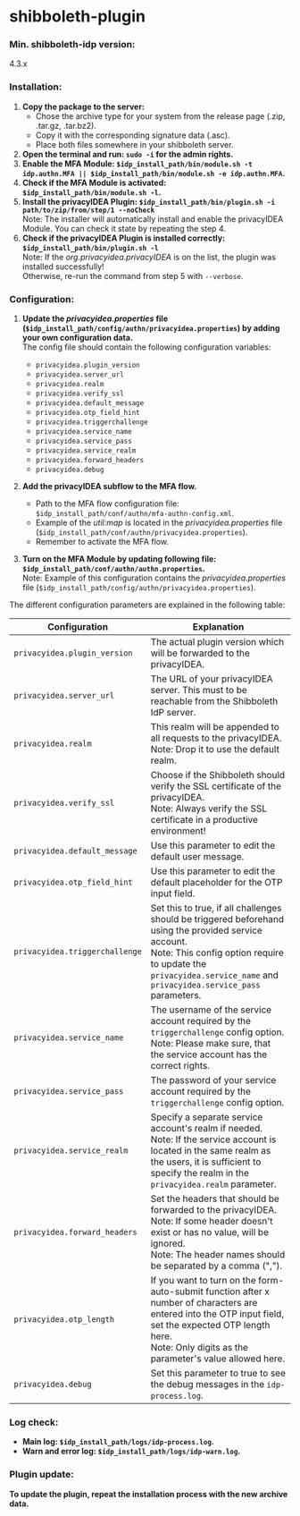 # shibboleth-plugin

### Min. shibboleth-idp version:
4.3.x

### Installation:
1. **Copy the package to the server:**
    - Chose the archive type for your system from the release page (.zip, .tar.gz, .tar.bz2).
    - Copy it with the corresponding signature data (.asc).
    - Place both files somewhere in your shibboleth server.
2. **Open the terminal and run: `sudo -i` for the admin rights.**
3. **Enable the MFA Module: `$idp_install_path/bin/module.sh -t idp.authn.MFA || $idp_install_path/bin/module.sh -e idp.authn.MFA`.**
4. **Check if the MFA Module is activated: `$idp_install_path/bin/module.sh -l`.**
5. **Install the privacyIDEA Plugin: `$idp_install_path/bin/plugin.sh -i path/to/zip/from/step/1 --noCheck`**<br>
Note: The installer will automatically install and enable the privacyIDEA Module. You can check it state by repeating the step 4.
6. **Check if the privacyIDEA Plugin is installed correctly: `$idp_install_path/bin/plugin.sh -l`**<br>
Note: If the *org.privacyidea.privacyIDEA* is on the list, the plugin was installed successfully!<br>
Otherwise, re-run the command from step 5 with `--verbose`.

### Configuration:
1. **Update the *privacyidea.properties* file (`$idp_install_path/config/authn/privacyidea.properties`) by adding your own configuration data.**<br>
The config file should contain the following configuration variables:
   - `privacyidea.plugin_version`
   - `privacyidea.server_url`
   - `privacyidea.realm`
   - `privacyidea.verify_ssl`
   - `privacyidea.default_message`
   - `privacyidea.otp_field_hint`
   - `privacyidea.triggerchallenge`
   - `privacyidea.service_name`
   - `privacyidea.service_pass`
   - `privacyidea.service_realm`
   - `privacyidea.forward_headers`
   - `privacyidea.debug`

2. **Add the privacyIDEA subflow to the MFA flow.**<br>
   - Path to the MFA flow configuration file: `$idp_install_path/conf/authn/mfa-authn-config.xml`.
   - Example of the *util:map* is located in the *privacyidea.properties* file (`$idp_install_path/conf/authn/privacyidea.properties`).
   - Remember to activate the MFA flow.

3. **Turn on the MFA Module by updating following file: `$idp_install_path/conf/authn/authn.properties`.**<br>
Note: Example of this configuration contains the *privacyidea.properties* file (`$idp_install_path/config/authn/privacyidea.properties`).

The different configuration parameters are explained in the following table:

| Configuration                  | Explanation                                                                                                                                                                                                                      |
|--------------------------------|----------------------------------------------------------------------------------------------------------------------------------------------------------------------------------------------------------------------------------|
| `privacyidea.plugin_version`   | The actual plugin version which will be forwarded to the privacyIDEA.                                                                                                                                                            |
| `privacyidea.server_url`       | The URL of your privacyIDEA server. This must to be reachable from the Shibboleth IdP server.                                                                                                                                    |
| `privacyidea.realm`            | This realm will be appended to all requests to the privacyIDEA. <br/>Note: Drop it to use the default realm.                                                                                                                     |
| `privacyidea.verify_ssl`       | Choose if the Shibboleth should verify the SSL certificate of the privacyIDEA. <br/>Note: Always verify the SSL certificate in a productive environment!                                                                         |
| `privacyidea.default_message`  | Use this parameter to edit the default user message.                                                                                                                                                                             |
| `privacyidea.otp_field_hint`   | Use this parameter to edit the default placeholder for the OTP input field.                                                                                                                                                      |
| `privacyidea.triggerchallenge` | Set this to true, if all challenges should be triggered beforehand using the provided service account. <br/>Note: This config option require to update the `privacyidea.service_name` and `privacyidea.service_pass` parameters. |
| `privacyidea.service_name`     | The username of the service account required by the `triggerchallenge` config option. <br/>Note: Please make sure, that the service account has the correct rights.                                                              |
| `privacyidea.service_pass`     | The password of your service account required by the `triggerchallenge` config option.                                                                                                                                           |
| `privacyidea.service_realm`    | Specify a separate service account's realm if needed. <br/>Note: If the service account is located in the same realm as the users, it is sufficient to specify the realm in the `privacyidea.realm` parameter.                   |
| `privacyidea.forward_headers`  | Set the headers that should be forwarded to the privacyIDEA. <br/>Note: If some header doesn't exist or has no value, will be ignored. <br/>Note: The header names should be separated by a comma (",").                         |
| `privacyidea.otp_length`       | If you want to turn on the form-auto-submit function after x number of characters are entered into the OTP input field, set the expected OTP length here. <br/>Note: Only digits as the parameter's value allowed here.          |
| `privacyidea.debug`            | Set this parameter to true to see the debug messages in the `idp-process.log`.                                                                                                                                                   |

### Log check:
- **Main log: `$idp_install_path/logs/idp-process.log`.**
- **Warn and error log: `$idp_install_path/logs/idp-warn.log`.**

### Plugin update:
**To update the plugin, repeat the installation process with the new archive data.**